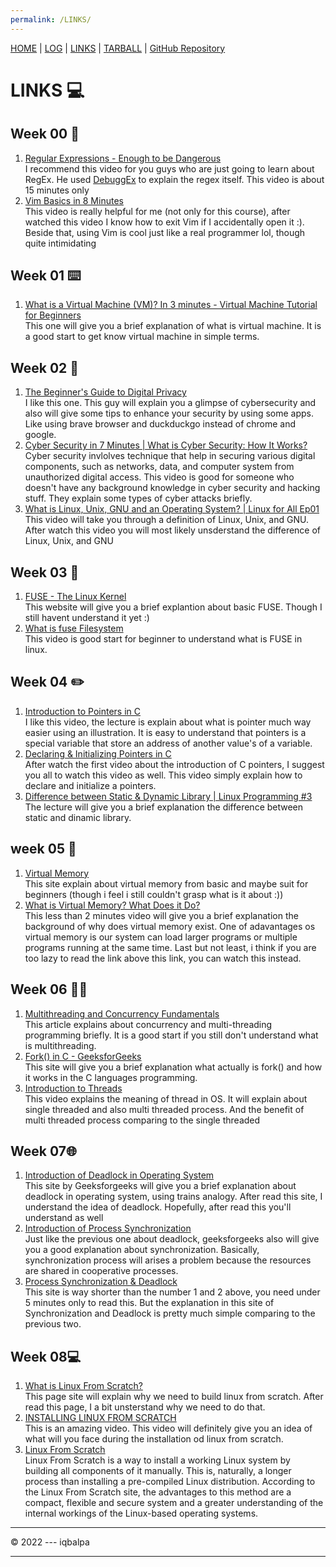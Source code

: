 ```yaml
---
permalink: /LINKS/
---
```


[HOME](index.md) | [LOG](TXT/mylog.txt) | [LINKS](.) | [TARBALL](https://os.vlsm.org/Log/iqbalpa.tar.bz2.txt) | [GitHub Repository](https://github.com/iqbalpa/os222/)


# LINKS 💻

## Week 00 📃
1. [Regular Expressions - Enough to be Dangerous](https://youtu.be/bgBWp9EIlMM)<br>
I recommend this video for you guys who are just going to learn about RegEx. He used [DebuggEx](www.debuggex.com) to explain the regex itself. This video is about 15 minutes only
2. [Vim Basics in 8 Minutes](https://youtu.be/ggSyF1SVFr4)<br>
This video is really helpful for me (not only for this course), after watched this video I know how to exit Vim if I accidentally open it :). Beside that, using Vim is cool just like a real programmer lol, though quite intimidating

## Week 01 ⌨️
1. [What is a Virtual Machine (VM)? In 3 minutes - Virtual Machine Tutorial for Beginners](https://youtu.be/ylVCjl4SwVo)<br>
This one will give you a brief explanation of what is virtual machine. It is a good start to get know virtual machine in simple terms.

## Week 02 🔐
1. [The Beginner's Guide to Digital Privacy](https://youtu.be/u8_9AQYLSbo)<br>
I like this one. This guy will explain you a glimpse of cybersecurity and also will give some tips to enhance your security by using some apps. Like using brave browser and duckduckgo instead of chrome and google.
2. [Cyber Security in 7 Minutes | What is Cyber Security: How It Works?](https://youtu.be/inWWhr5tnEA)<br>
Cyber security invlolves technique that help in securing various digital components, such as networks, data, and computer system from unauthorized digital access. This video is good for someone who doesn't have any background knowledge in cyber security and hacking stuff. They explain some types of cyber attacks briefly.
3. [What is Linux, Unix, GNU and an Operating System? | Linux for All Ep01](https://youtu.be/-ArHFTZampy)<br>
This video will take you through a definition of Linux, Unix, and GNU. After watch this video you will most likely unsderstand the difference of Linux, Unix, and GNU

## Week 03 📁
1. [FUSE - The Linux Kernel](https://www.kernel.org/doc/html/latest/filesystems/fuse.html)<br>
This website will give you a brief explantion about basic FUSE. Though I still havent understand it yet :)
2. [What is fuse Filesystem](https://youtu.be/JE2_hzzZrCM)<br>
This video is good start for beginner to understand what is FUSE in linux. 

## Week 04 ✏️
1. [Introduction to Pointers in C](https://www.youtube.com/watch?v=f2i0CnUOniA&ab_channel=NesoAcademy)<br>
I like this video, the lecture is explain about what is pointer much way easier using an illustration. It is easy to understand that pointers is a special variable that store an address of another value's of a variable.
2. [Declaring & Initializing Pointers in C](https://www.youtube.com/watch?v=b3G9RjG4l2s&ab_channel=NesoAcademy)<br>
After watch the first video about the introduction of C pointers, I suggest you all to watch this video as well. This video simply explain how to declare and initialize a pointers.
3. [Difference between Static & Dynamic Library | Linux Programming #3](https://youtu.be/Re5Z607jA0A)<br>
The lecture will give you a brief explanation the difference between static and dinamic library.

## week 05 📝
1. [Virtual Memory](https://www.cs.uic.edu/~jbell/CourseNotes/OperatingSystems/9_VirtualMemory.html)<br>
This site explain about virtual memory from basic and maybe suit for beginners (though i feel i still couldn't grasp what is it about :))
2. [What is Virtual Memory? What Does it Do?](https://youtu.be/qeOBEOBJREs)<br>
This less than 2 minutes video will give you a brief explanation the background of why does virtual memory exist. One of adavantages os virtual memory is our system can load larger programs or multiple programs running at the same time. Last but not least, i think if you are too lazy to read the link above this link, you can watch this instead.

## Week 06 👨‍💻
1. [Multithreading and Concurrency Fundamentals](https://www.educative.io/blog/multithreading-and-concurrency-fundamentals)<br>
This article explains about concurrency and multi-threading programming briefly. It is a good start if you still don't understand what is multithreading.
2. [Fork() in C - GeeksforGeeks](https://www.geeksforgeeks.org/fork-system-call/)<br>
This site will give you a brief explanation what actually is fork() and how it works in the C languages programming.
3. [Introduction to Threads](https://youtu.be/LOfGJcVnvAk)<br>
This video explains the meaning of thread in OS. It will explain about single threaded and also multi threaded process. And the benefit of multi threaded process comparing to the single threaded

## Week 07🌐
1. [Introduction of Deadlock in Operating System](https://www.geeksforgeeks.org/introduction-of-deadlock-in-operating-system/)<br>
This site by Geeksforgeeks will give you a brief explanation about deadlock in operating system, using trains analogy. After read this site, I understand the idea of deadlock. Hopefully, after read this you'll understand as well
2. [Introduction of Process Synchronization](https://www.geeksforgeeks.org/introduction-of-process-synchronization/)<br>
Just like the previous one about deadlock, geeksforgeeks also will give you a good explanation about synchronization. Basically, synchronization process will arises a problem because the resources are shared in cooperative processes.
3. [Process Synchronization & Deadlock](https://generalnote.com/Computer-Fundamental/Operation-System/Process-Synchronization.php)<br>
This site is way shorter than the number 1 and 2 above, you need under 5 minutes only to read this. But the explanation in this site of Synchronization and Deadlock is pretty much simple comparing to the previous two.

## Week 08💻
1. [What is Linux From Scratch?](https://www.linuxfromscratch.org/lfs/)<br>
This page site will explain why we need to build linux from scratch. After read this page, I a bit unsterstand why we need to do that.
2. [INSTALLING LINUX FROM SCRATCH](https://youtu.be/S7N9D4IqHA0)<br>
This is an amazing video. This video will definitely give you an idea of what will you face during the installation od linux from scratch.
3. [Linux From Scratch](https://en.wikipedia.org/wiki/Linux_From_Scratch)<br>
Linux From Scratch is a way to install a working Linux system by building all components of it manually. This is, naturally, a longer process than installing a pre-compiled Linux distribution. According to the Linux From Scratch site, the advantages to this method are a compact, flexible and secure system and a greater understanding of the internal workings of the Linux-based operating systems.



<hr>
© 2022 --- iqbalpa
<hr>
